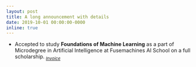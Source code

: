 ```yaml
---
layout: post
title: A long announcement with details
date: 2019-10-01 00:00:00-0000
inline: true
---
```


- Accepted to study **Foundations of Machine Learning** as a part of Microdegree in Artificial Intelligence at Fusemachines AI School on a full scholarship. _<sub>[Invoice](/files/ml-fuse.png)</sub>_

